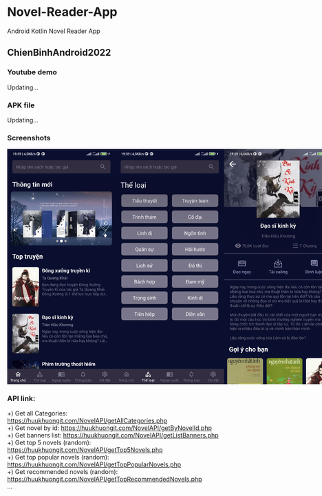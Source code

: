 # Novel-Reader-App
Android Kotlin Novel Reader App

## ChienBinhAndroid2022

### Youtube demo
Updating...

### APK file
Updating...

### Screenshots
<div style="display: flex">
  <img style="max-width: 50%" src="./screenshots/sc1.jpg" />
  <img style="max-width: 50%" src="./screenshots/sc2.jpg" />
  <img style="max-width: 50%" src="./screenshots/sc3.jpg" />
  <img style="max-width: 50%" src="./screenshots/sc4.jpg" />
</div>

### API link:
+) Get all Categories: https://huukhuongit.com/NovelAPI/getAllCategories.php <br />
+) Get novel by id: https://huukhuongit.com/NovelAPI/getByNovelId.php <br />
+) Get banners list: https://huukhuongit.com/NovelAPI/getListBanners.php <br />
+) Get top 5 novels (random): https://huukhuongit.com/NovelAPI/getTop5Novels.php <br />
+) Get top popular novels (random): https://huukhuongit.com/NovelAPI/getTopPopularNovels.php <br />
+) Get recommended novels (random): https://huukhuongit.com/NovelAPI/getTopRecommendedNovels.php <br />
...
